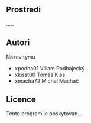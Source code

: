 Prostredi
---------
.....

Autori
------

Nazev tymu
- xpodha01 Viliam Podhajecký 
- xkisst00 Tomáš Kiss 
- xmacha72 Michal Machač  

Licence
-------

Tento program je poskytovan...
